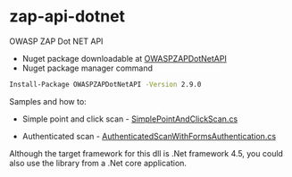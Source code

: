 # zap-api-dotnet
OWASP ZAP Dot NET API

  * Nuget package downloadable at [OWASPZAPDotNetAPI](https://www.nuget.org/packages/OWASPZAPDotNetAPI)
  * Nuget package manager command 
  ```bat
Install-Package OWASPZAPDotNetAPI -Version 2.9.0	
```

Samples and how to:

 * Simple point and click scan - [SimplePointAndClickScan.cs](https://github.com/zaproxy/zap-api-dotnet/blob/master/src/OWASPZAPDotNetAPI/OWASPZAPDotNetAPI.Samples/SimplePointAndClickScan.cs)
 
 * Authenticated scan - [AuthenticatedScanWithFormsAuthentication.cs](https://github.com/zaproxy/zap-api-dotnet/blob/master/src/OWASPZAPDotNetAPI/OWASPZAPDotNetAPI.Samples/AuthenticatedScanWithFormsAuthentication.cs)


Although the target framework for this dll is .Net framework 4.5, you could also use the library from a .Net core application.
